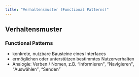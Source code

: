 ```yaml
---
title: "Verhaltensmuster (Functional Patterns)"
---
```

## Verhaltensmuster

### Functional Patterns

- konkrete, nutzbare Bausteine eines Interfaces
- ermöglichen oder unterstützen bestimmtes Nutzerverhalten
- Analogie: Verben / Nomen, z.B. <q>Informieren</q>, <q>Navigieren</q>, <q>Auswählen</q>, <q>Senden</q>  
